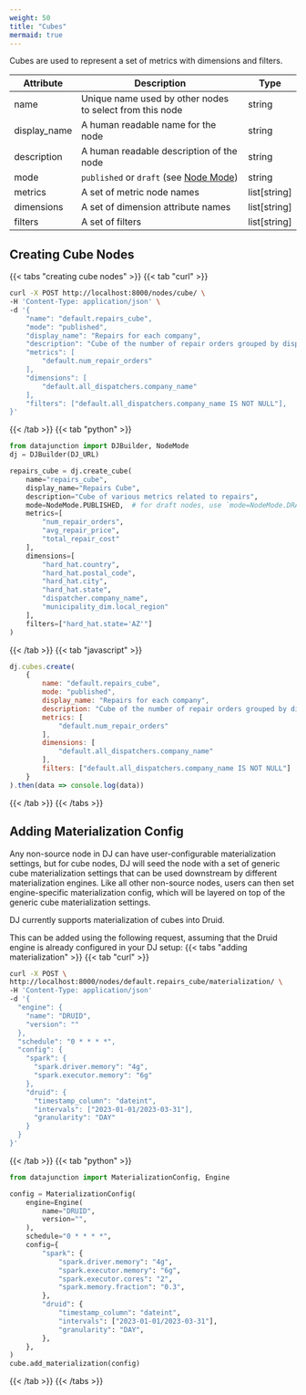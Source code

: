 ```yaml
---
weight: 50
title: "Cubes"
mermaid: true
---
```


Cubes are used to represent a set of metrics with dimensions and filters.


| Attribute    | Description                                                                                 | Type         |
|--------------|---------------------------------------------------------------------------------------------|--------------|
| name         | Unique name used by other nodes to select from this node                                    | string       |
| display_name | A human readable name for the node                                                          | string       |
| description  | A human readable description of the node                                                    | string       |
| mode         | `published` or `draft` (see [Node Mode](../../../dj-concepts/node-dependencies/#node-mode)) | string       |
| metrics      | A set of metric node names                                                                  | list[string] |
| dimensions   | A set of dimension attribute names                                                          | list[string] |
| filters      | A set of filters                                                                            | list[string] |

## Creating Cube Nodes

{{< tabs "creating cube nodes" >}}
{{< tab "curl" >}}
```sh
curl -X POST http://localhost:8000/nodes/cube/ \
-H 'Content-Type: application/json' \
-d '{
    "name": "default.repairs_cube",
    "mode": "published",
    "display_name": "Repairs for each company",
    "description": "Cube of the number of repair orders grouped by dispatcher companies",
    "metrics": [
        "default.num_repair_orders"
    ],
    "dimensions": [
        "default.all_dispatchers.company_name"
    ],
    "filters": ["default.all_dispatchers.company_name IS NOT NULL"],
}'
```
{{< /tab >}}
{{< tab "python" >}}

```py
from datajunction import DJBuilder, NodeMode
dj = DJBuilder(DJ_URL)

repairs_cube = dj.create_cube(
    name="repairs_cube",
    display_name="Repairs Cube",
    description="Cube of various metrics related to repairs",
    mode=NodeMode.PUBLISHED,  # for draft nodes, use `mode=NodeMode.DRAFT`
    metrics=[
        "num_repair_orders",
        "avg_repair_price",
        "total_repair_cost"
    ],
    dimensions=[
        "hard_hat.country",
        "hard_hat.postal_code",
        "hard_hat.city",
        "hard_hat.state",
        "dispatcher.company_name",
        "municipality_dim.local_region"
    ],
    filters=["hard_hat.state='AZ'"]
)
```
{{< /tab >}}
{{< tab "javascript" >}}
```js
dj.cubes.create(
    {
        name: "default.repairs_cube",
        mode: "published",
        display_name: "Repairs for each company",
        description: "Cube of the number of repair orders grouped by dispatcher companies",
        metrics: [
            "default.num_repair_orders"
        ],
        dimensions: [
            "default.all_dispatchers.company_name"
        ],
        filters: ["default.all_dispatchers.company_name IS NOT NULL"]
    }
).then(data => console.log(data))
```
{{< /tab >}}
{{< /tabs >}}

## Adding Materialization Config

Any non-source node in DJ can have user-configurable materialization settings, but for cube nodes, DJ
will seed the node with a set of generic cube materialization settings that can be used downstream by
different materialization engines. Like all other non-source nodes, users can then set engine-specific
materialization config, which will be layered on top of the generic cube materialization settings.

DJ currently supports materialization of cubes into Druid.

This can be added using the following request, assuming that the Druid engine is already configured in
your DJ setup:
{{< tabs "adding materialization" >}}
{{< tab "curl" >}}
```sh
curl -X POST \
http://localhost:8000/nodes/default.repairs_cube/materialization/ \
-H 'Content-Type: application/json'
-d '{
  "engine": {
    "name": "DRUID",
    "version": ""
  },
  "schedule": "0 * * * *",
  "config": {
    "spark": {
      "spark.driver.memory": "4g",
      "spark.executor.memory": "6g"
    },
    "druid": {
      "timestamp_column": "dateint",
      "intervals": ["2023-01-01/2023-03-31"],
      "granularity": "DAY"
    }
  }
}'
```
{{< /tab >}}
{{< tab "python" >}}

```py
from datajunction import MaterializationConfig, Engine

config = MaterializationConfig(
    engine=Engine(
        name="DRUID",
        version="",
    ),
    schedule="0 * * * *",
    config={
        "spark": {
            "spark.driver.memory": "4g",
            "spark.executor.memory": "6g",
            "spark.executor.cores": "2",
            "spark.memory.fraction": "0.3",
        },
        "druid": {
            "timestamp_column": "dateint",
            "intervals": ["2023-01-01/2023-03-31"],
            "granularity": "DAY",
        },
    },
)
cube.add_materialization(config)
```
{{< /tab >}}
{{< /tabs >}}
